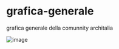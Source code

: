 # grafica-generale
grafica generale della comunnity architalia

![image](https://github.com/ArchItalia/grafica-generale/assets/117321045/9a5aa48a-a207-4880-bd05-c3b99d6b05ce)
